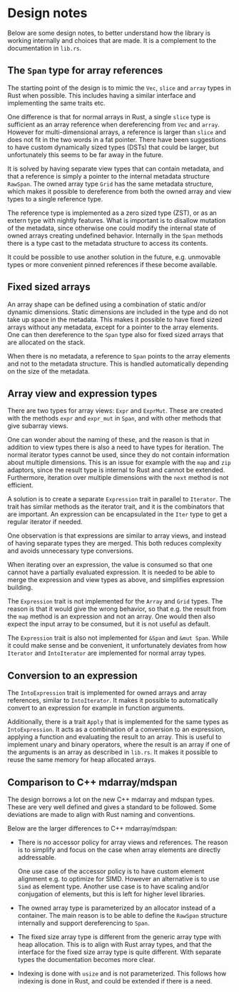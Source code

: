 # Design notes

Below are some design notes, to better understand how the library is working
internally and choices that are made. It is a complement to the documentation
in `lib.rs`.

## The `Span` type for array references

The starting point of the design is to mimic the `Vec`, `slice` and `array`
types in Rust when possible. This includes having a similar interface and
implementing the same traits etc.

One difference is that for normal arrays in Rust, a single `slice` type is
sufficient as an array reference when dereferencing from `Vec` and `array`.
However for multi-dimensional arrays, a reference is larger than `slice` and
does not fit in the two words in a fat pointer. There have been suggestions
to have custom dynamically sized types (DSTs) that could be larger, but
unfortunately this seems to be far away in the future.

It is solved by having separate view types that can contain metadata, and that
a reference is simply a pointer to the internal metadata structure `RawSpan`.
The owned array type `Grid` has the same metadata structure, which makes it
possible to dereference from both the owned array and view types to a single
reference type.

The reference type is implemented as a zero sized type (ZST), or as an extern
type with nightly features. What is important is to disallow mutation of the
metadata, since otherwise one could modify the internal state of owned arrays
creating undefined behavior. Internally in the `Span` methods there is a type
cast to the metadata structure to access its contents.

It could be possible to use another solution in the future, e.g. unmovable types
or more convenient pinned references if these become available.

## Fixed sized arrays

An array shape can be defined using a combination of static and/or dynamic
dimensions. Static dimensions are included in the type and do not take up space
in the metadata. This makes it possible to have fixed sized arrays without any
metadata, except for a pointer to the array elements. One can then dereference
to the `Span` type also for fixed sized arrays that are allocated on the stack.

When there is no metadata, a reference to `Span` points to the array elements
and not to the metadata structure. This is handled automatically depending on
the size of the metadata.

## Array view and expression types

There are two types for array views: `Expr` and `ExprMut`. These are created
with the methods `expr` and `expr_mut` in `Span`, and with other methods that
give subarray views.

One can wonder about the naming of these, and the reason is that in addition to
view types there is also a need to have types for iteration. The normal iterator
types cannot be used, since they do not contain information about multiple
dimensions. This is an issue for example with the `map` and `zip` adaptors,
since the result type is internal to Rust and cannot be extended. Furthermore,
iteration over multiple dimensions with the `next` method is not efficient.

A solution is to create a separate `Expression` trait in parallel to `Iterator`.
The trait has similar methods as the iterator trait, and it is the combinators
that are important. An expression can be encapsulated in the `Iter` type to get
a regular iterator if needed.

One observation is that expressions are similar to array views, and instead of
having separate types they are merged. This both reduces complexity and avoids
unnecessary type conversions.

When iterating over an expression, the value is consumed so that one cannot
have a partially evaluated expression. It is needed to be able to merge the
expression and view types as above, and simplifies expression building.

The `Expression` trait is not implemented for the `Array` and `Grid` types.
The reason is that it would give the wrong behavior, so that e.g. the result
from the `map` method is an expression and not an array. One would then also
expect the input array to be consumed, but it is not useful as default.

The `Expression` trait is also not implemented for `&Span` and `&mut Span`.
While it could make sense and be convenient, it unfortunately deviates from
how `Iterator` and `IntoIterator` are implemented for normal array types.

## Conversion to an expression

The `IntoExpression` trait is implemented for owned arrays and array references,
similar to `IntoIterator`. It makes it possible to automatically convert to an
expression for example in function arguments.

Additionally, there is a trait `Apply` that is implemented for the same types
as `IntoExpression`. It acts as a combination of a conversion to an expression,
applying a function and evaluating the result to an array. This is useful to
implement unary and binary operators, where the result is an array if one of the
arguments is an array as described in `lib.rs`. It makes it possible to reuse
the same memory for heap allocated arrays.

## Comparison to C++ mdarray/mdspan

The design borrows a lot on the new C++ mdarray and mdspan types. These are
very well defined and gives a standard to be followed. Some deviations are made
to align with Rust naming and conventions.

Below are the larger differences to C++ mdarray/mdspan:

- There is no accessor policy for array views and references. The reason is to
  simplify and focus on the case when array elements are directly addressable.

  One use case of the accessor policy is to have custom element alignment e.g.
  to optimize for SIMD. However an alternative is to use `Simd` as element type.
  Another use case is to have scaling and/or conjugation of elements, but this
  is left for higher level libraries.

- The owned array type is parameterized by an allocator instead of a container.
  The main reason is to be able to define the `RawSpan` structure internally
  and support dereferencing to `Span`.

- The fixed size array type is different from the generic array type with heap
  allocation. This is to align with Rust array types, and that the interface
  for the fixed size array type is quite different. With separate types the
  documentation becomes more clear.

- Indexing is done with `usize` and is not parameterized. This follows how
  indexing is done in Rust, and could be extended if there is a need.
